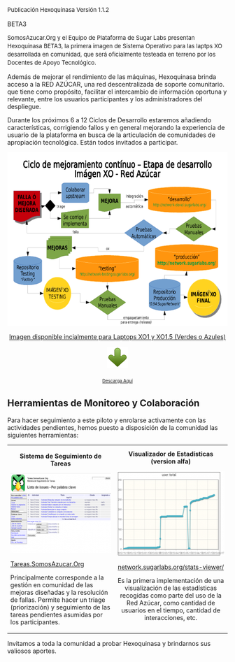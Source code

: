 <html><body><span style="font-size: 13px;line-height: 19px">Publicación Hexoquinasa Versión 1.1.2</span>



BETA3



<span style="font-size: 13px;line-height: 19px">SomosAzucar.Org y el Equipo de Plataforma de Sugar Labs presentan Hexoquinasa BETA3, la primera imagen de Sistema Operativo para las laptps XO desarrollada en comunidad, que será oficialmente testeada en terreno por los Docentes de Apoyo Tecnológico.</span>



Además de mejorar el rendimiento de las máquinas, Hexoquinasa brinda acceso a la RED AZÚCAR, una red descentralizada de soporte comunitario. que tiene como propósito, facilitar el intercambio de información oportuna y relevante, entre los usuarios participantes y los administradores del despliegue.



Durante los próximos 6 a 12 Ciclos de Desarrollo estaremos añadiendo características, corrigiendo fallos y en general mejorando la experiencia de usuario de la plataforma en busca de la articulación de comunidades de apropiación tecnológica. Están todos invitados a participar.

<p style="text-align: center"><a href="http://pe.sugarlabs.org/go/Proyecto_Piloto_Hexoquinasa/Instalar#Descarga"><img class="aligncenter size-full wp-image-343" title="Mejoramiento contínuo - Red Azúcar" src="/files/2013/08/Mejoramiento-cont%C3%ADnuo-Red-Az%C3%BAcar.png" alt="" width="635" height="397"></a></p>

<p style="text-align: center"><a href="http://pe.sugarlabs.org/go/Proyecto_Piloto_Hexoquinasa/Instalar#Descarga" target="_blank">Imagen disponible incialmente para Laptops XO1 y XO1.5 (Verdes o Azules)</a></p>

<p style="text-align: center"><span style="font-size: x-small"><span style="line-height: 19px"><a href="http://pe.sugarlabs.org/go/Proyecto_Piloto_Hexoquinasa/Instalar#Descarga"><img class="size-full wp-image-346  aligncenter" title="Descarga Hexoquinasa" src="/files/2013/08/Green-Down-Arrow-48x48.png" alt="" width="48" height="48"></a></span></span></p>

<p style="text-align: center"><span style="font-size: x-small"><span style="line-height: 19px"><a href="http://pe.sugarlabs.org/go/Proyecto_Piloto_Hexoquinasa/Instalar#Descarga">Descarga Aquí</a></span></span></p>

<p style="text-align: center"></p>



<h2>Herramientas de Monitoreo y Colaboración</h2>

Para hacer seguimiento a este piloto y enrolarse activamente con las actividades pendientes, hemos puesto a disposición de la comunidad las siguientes herramientas:

<table>

<tbody>

<tr>

<td>

<p style="text-align: center"><strong>Sistema de Seguimiento de Tareas</strong></p>

<p style="text-align: center"><a href="http://tareas.somosazucar.org/"><img class="size-medium wp-image-333 aligncenter" title="Seguimiento de tareas" src="/files/2013/08/inicio-piloto-beta3-tareas-somosazucar-300x182.png" alt="" width="300" height="182"></a></p>

<a href="http://tareas.somosazucar.org/"> </a><a href="http://tareas.somosazucar.org/">Tareas.SomosAzucar.Org</a>



Principalmente corresponde a la gestión en comunidad de las mejoras diseñadas y la resolución de fallas. Permite hacer un triage (priorización) y seguimiento de las tareas pendientes asumidas por los participantes.</td>

<td style="text-align: center"><strong>Visualizador de Estadísticas (version alfa)</strong>



<a href="http://network.sugarlabs.org/stats-viewer/" target="_blank"><img class="size-medium wp-image-334 aligncenter" title="Visor de Estadísticas" src="/files/2013/08/Captura-de-pantalla-de-2013-08-06-012316-300x194.png" alt="" width="300" height="194"></a>



<a href="http://network.sugarlabs.org/stats-viewer/" target="_blank"> network.sugarlabs.org/stats-viewer/</a>



Es la primera implementación de una visualización de las estadísticas recogidas como parte del uso de la Red Azúcar, como cantidad de usuarios en el tiempo, cantidad de interacciones, etc.</td>

</tr>

</tbody>

</table>

Invitamos a toda la comunidad a probar Hexoquinasa y brindarnos sus valiosos aportes.</body></html>